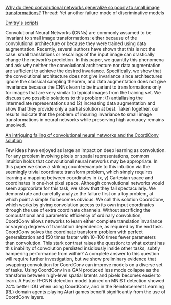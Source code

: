 
[Why do deep convolutional networks generalize so poorly to small image transformations?](https://arxiv.org/pdf/1805.12177.pdf)
Thread:  Yet another failure mode of discriminative models

[Dmitry's scripts](https://drive.google.com/open?id=1mhZSjWAhL7vLQIOhgiSrpiwJKYz7dXo7)

Convolutional Neural Networks (CNNs) are commonly assumed to be invariant to small
image transformations: either because of the convolutional architecture or because they
were trained using data augmentation. Recently, several authors have shown that this is
not the case: small translations or rescalings of the input image can drastically change
the network’s prediction. In this paper, we quantify this phenomena and ask why neither
the convolutional architecture nor data augmentation are sufficient to achieve the desired
invariance. Specifically, we show that the convolutional architecture does not give invariance since architectures ignore the classical sampling theorem, and data augmentation
does not give invariance because the CNNs learn to be invariant to transformations only
for images that are very similar to typical images from the training set. We discuss two
possible solutions to this problem: (1) antialiasing the intermediate representations and (2)
increasing data augmentation and show that they provide only a partial solution at best.
Taken together, our results indicate that the problem of insuring invariance to small image
transformations in neural networks while preserving high accuracy remains unsolved.


[An intriguing failing of convolutional neural networks and the CoordConv solution](https://arxiv.org/pdf/1807.03247.pdf)

Few ideas have enjoyed as large an impact on deep learning as convolution. For any
problem involving pixels or spatial representations, common intuition holds that
convolutional neural networks may be appropriate. In this paper we show a striking
counterexample to this intuition via the seemingly trivial coordinate transform
problem, which simply requires learning a mapping between coordinates in (x, y)
Cartesian space and coordinates in one-hot pixel space. Although convolutional
networks would seem appropriate for this task, we show that they fail spectacularly.
We demonstrate and carefully analyze the failure first on a toy problem, at which
point a simple fix becomes obvious. We call this solution CoordConv, which
works by giving convolution access to its own input coordinates through the use of
extra coordinate channels. Without sacrificing the computational and parametric
efficiency of ordinary convolution, CoordConv allows networks to learn either
complete translation invariance or varying degrees of translation dependence, as
required by the end task. CoordConv solves the coordinate transform problem with
perfect generalization and 150 times faster with 10–100 times fewer parameters
than convolution. This stark contrast raises the question: to what extent has this
inability of convolution persisted insidiously inside other tasks, subtly hampering
performance from within? A complete answer to this question will require further
investigation, but we show preliminary evidence that swapping convolution for
CoordConv can improve models on a diverse set of tasks. Using CoordConv in
a GAN produced less mode collapse as the transform between high-level spatial
latents and pixels becomes easier to learn. A Faster R-CNN detection model
trained on MNIST detection showed 24% better IOU when using CoordConv, and
in the Reinforcement Learning (RL) domain agents playing Atari games benefit
significantly from the use of CoordConv layers.

